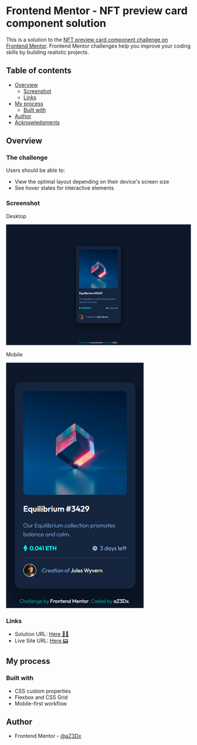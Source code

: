 # Frontend Mentor - NFT preview card component solution

This is a solution to the [NFT preview card component challenge on Frontend Mentor](https://www.frontendmentor.io/challenges/nft-preview-card-component-SbdUL_w0U). Frontend Mentor challenges help you improve your coding skills by building realistic projects. 

## Table of contents

- [Overview](#overview)
  - [Screenshot](#screenshot)
  - [Links](#links)
- [My process](#my-process)
  - [Built with](#built-with)
- [Author](#author)
- [Acknowledgments](#acknowledgments)

## Overview

### The challenge

Users should be able to:

- View the optimal layout depending on their device's screen size
- See hover states for interactive elements

### Screenshot

Desktop

![](design/my-desktop-design.png)

Mobile

![](design/my-mobile-design.png)

### Links

- Solution URL: [Here 🐱‍👤](https://github.com/aZ3Dx/nft-preview-card-component-main)
- Live Site URL: [Here 📟](https://az3dx.github.io/nft-preview-card-component-main)

## My process

### Built with

- CSS custom properties
- Flexbox and CSS Grid
- Mobile-first workflow

## Author

- Frontend Mentor - [@aZ3Dx](https://www.frontendmentor.io/profile/aZ3Dx)
